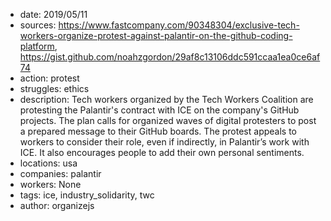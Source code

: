 - date: 2019/05/11
- sources: https://www.fastcompany.com/90348304/exclusive-tech-workers-organize-protest-against-palantir-on-the-github-coding-platform, https://gist.github.com/noahzgordon/29af8c13106ddc591ccaa1ea0ce6af74
- action: protest
- struggles: ethics
- description: Tech workers organized by the Tech Workers Coalition are protesting the Palantir's contract with ICE on the company's GitHub projects. The plan calls for organized waves of digital protesters to post a prepared message to their GitHub boards. The protest appeals to workers to consider their role, even if indirectly, in Palantir’s work with ICE. It also encourages people to add their own personal sentiments.
- locations: usa
- companies: palantir
- workers: None
- tags: ice, industry_solidarity, twc
- author: organizejs
